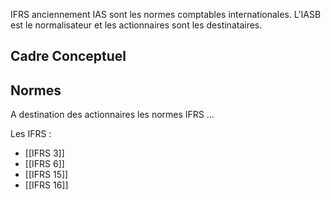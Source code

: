 IFRS anciennement IAS sont les normes comptables internationales.
L'IASB est le normalisateur et les actionnaires sont les destinataires.


Cadre Conceptuel
-------------------------------

Normes
--------------


A destination des actionnaires les normes IFRS ...

Les IFRS :
- [[IFRS 3]]
- [[IFRS 6]]
- [[IFRS 15]]
- [[IFRS 16]]